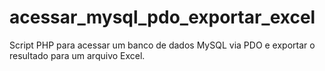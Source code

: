 # acessar_mysql_pdo_exportar_excel
Script PHP para acessar um banco de dados MySQL via PDO e exportar o resultado para um arquivo Excel.
